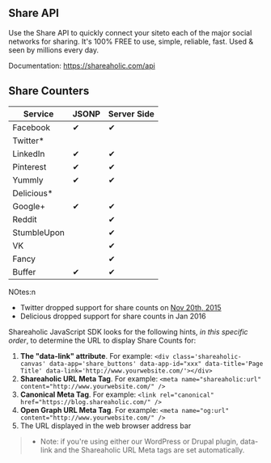 Share API
---

Use the Share API to quickly connect your siteto each of the major social networks for sharing. It's 100% FREE to use, simple, reliable, fast. Used & seen by millions every day.

Documentation: https://shareaholic.com/api


Share Counters
---

Service | JSONP | Server Side
--- | --- | ---
Facebook | ✔ | ✔
Twitter* |  | 
LinkedIn | ✔ | ✔
Pinterest | ✔ | ✔
Yummly | ✔ | ✔
Delicious* |  | 
Google+ |✔  | ✔
Reddit |  | ✔
StumbleUpon |  | ✔
VK |  | ✔
Fancy |  | ✔
Buffer |✔| ✔

NOtes:n
* Twitter dropped support for share counts on [Nov 20th, 2015](https://blog.twitter.com/2015/hard-decisions-for-a-sustainable-platform)
* Delicious dropped support for share counts in Jan 2016

Shareaholic JavaScript SDK looks for the following hints, *in this specific order*, to determine the URL to display Share Counts for:

1. **The "data-link" attribute**.  For example:
`<div class='shareaholic-canvas' data-app='share_buttons' data-app-id="xxx" data-title='Page Title' data-link='http://www.yourwebsite.com/'></div>`
2. **Shareaholic URL Meta Tag**. For example: `<meta name="shareaholic:url" content="http://www.yourwebsite.com/" />`
3. **Canonical Meta Tag**. For example: `<link rel="canonical" href="https://blog.shareaholic.com/" />`
4. **Open Graph URL Meta Tag**. For example: `<meta name="og:url" content="http://www.yourwebsite.com/" />`
5. The URL displayed in the web browser address bar

> * Note: if you're using either our WordPress or Drupal plugin, data-link and the Shareaholic URL Meta tags are set automatically.
